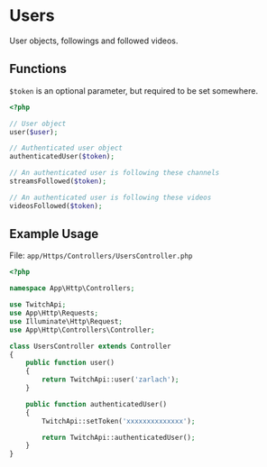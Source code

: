 # Users

User objects, followings and followed videos.

## Functions

```$token``` is an optional parameter, but required to be set somewhere.

```php
<?php

// User object
user($user);

// Authenticated user object
authenticatedUser($token);

// An authenticated user is following these channels
streamsFollowed($token);

// An authenticated user is following these videos
videosFollowed($token);

```

## Example Usage

File: ```app/Https/Controllers/UsersController.php```

```php
<?php

namespace App\Http\Controllers;

use TwitchApi;
use App\Http\Requests;
use Illuminate\Http\Request;
use App\Http\Controllers\Controller;

class UsersController extends Controller
{
    public function user()
    {
        return TwitchApi::user('zarlach');
    }

    public function authenticatedUser()
    {
        TwitchApi::setToken('xxxxxxxxxxxxxx');

        return TwitchApi::authenticatedUser();
    }
}
```
